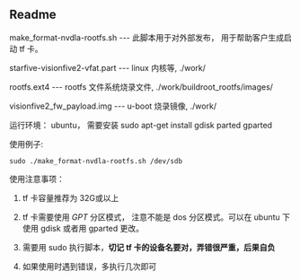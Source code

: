 ## Readme

make_format-nvdla-rootfs.sh --- 此脚本用于对外部发布， 用于帮助客户生成启动 tf 卡。

starfive-visionfive2-vfat.part      --- linux 内核等, ./work/

rootfs.ext4  --- rootfs 文件系统烧录文件, ./work/buildroot_rootfs/images/

visionfive2_fw_payload.img  ---  u-boot 烧录镜像, ./work/



运行环境： ubuntu， 需要安装 sudo apt-get install gdisk parted gparted

使用例子: 

`sudo ./make_format-nvdla-rootfs.sh /dev/sdb`



使用注意事项：

1. tf 卡容量推荐为 32G或以上

2. tf 卡需要使用 *GPT* 分区模式， 注意不能是 dos 分区模式。可以在 ubuntu 下使用 gdisk 或者用 gparted 更改。

3. 需要用 sudo 执行脚本，**切记 tf 卡的设备名要对，弄错很严重，后果自负**

4. 如果使用时遇到错误，多执行几次即可

   

